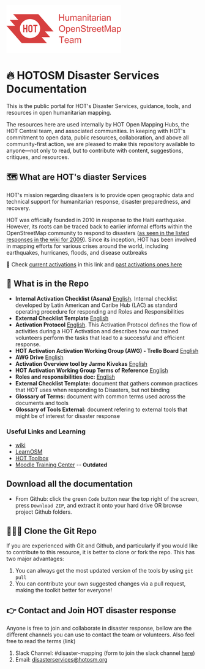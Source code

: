 ![logo](images/hot_logo.png)
# :fire: HOTOSM Disaster Services Documentation

This is the public portal for HOT's Disaster Services, guidance, tools, and resources in open humanitarian mapping.

The resources here are used internally by HOT Open Mapping Hubs, the HOT Central team, and associated communities. In keeping with HOT's commitment to open data, public resources, collaboration, and above all community-first action, we are pleased to make this repository available to anyone&mdash;not only to read, but to contribute with content, suggestions, critiques, and resources.

## :world_map: What are HOT's diaster Services 

HOT's mission regarding disasters is to provide open geographic data and technical support for humanitarian response, disaster preparedness, and recovery.

HOT was officially founded in 2010 in response to the Haiti earthquake. However, its roots can be traced back to earlier informal efforts within the OpenStreetMap community to respond to disasters ([as seen in the listed responses in the wiki for 2009](https://wiki.openstreetmap.org/wiki/Humanitarian_OSM_Team)). Since its inception, HOT has been involved in mapping efforts for various crises around the world, including earthquakes, hurricanes, floods, and disease outbreaks

:rotating_light: Check [current activations](https://wiki.openstreetmap.org/wiki/Organised_Editing/Activities/Humanitarian_OpenStreetMap_Team) in this link and [past activations ones here](https://wiki.openstreetmap.org/wiki/Humanitarian_OSM_Team)


## 📖 What is in the Repo

* **Internal Activation Checklist (Asana)** [English](https://docs.google.com/document/d/1gevelbSeOY-i7b1-s_Y9Ew7wDdij5YbXkFlo4N4bNU4/edit?usp=drive_link). Internal checklist developed by Latin American and Caribe Hub (LAC) as standard operating procedure for responding and Roles and Responsibilities  
* **External Checklist Template** [English](https://docs.google.com/spreadsheets/d/1dwbY8_V2uxvNIxVcUc0DUBIlLwesY5ZfXA11He-VZrM/edit?usp=drive_link)
* **Activation Protocol** [English](https://docs.google.com/spreadsheets/d/1dwbY8_V2uxvNIxVcUc0DUBIlLwesY5ZfXA11He-VZrM/edit?usp=drive_link). This Activation Protocol defines the flow of activities during a HOT Activation and describes how our trained volunteers perform the tasks that lead to a successful and efficient response.
* **HOT Activation Activation Working Group (AWG) - Trello Board** [English](https://docs.google.com/spreadsheets/d/1dwbY8_V2uxvNIxVcUc0DUBIlLwesY5ZfXA11He-VZrM/edit?usp=drive_link)
* **AWG Drive** [English](https://drive.google.com/drive/folders/0B1EorbpNCZ03fmpTQWZoVE9CLVlUaWR4S3h6eDRSYXZyTmpJTlZMS2h6X2k4c0lTVGcwTTg?resourcekey=0-HbwIIRzHa-C4wH3HgwCyFQ)
* **Activation Overview tool by Jarmo Kivekas** [English](https://jarmokivekas.github.io/hotosm-collate/)
* **HOT Activation Working Group Terms of Reference** [English](https://docs.google.com/document/d/1uf60-HUF9GyP68-DzzksEa8RLqFkUrsNSq6vhiiXa64/edit#heading=h.z7ly1d4xpc59)
* **Roles and responsibilities doc:**  [English](https://docs.google.com/document/d/1uf60-HUF9GyP68-DzzksEa8RLqFkUrsNSq6vhiiXa64/edit#heading=h.z7ly1d4xpc59)
* **External Checklist Template:** document that gathers common practices that HOT uses when responding to Disasters, but not binding
* **Glossary of Terms:** document with common terms used across the documents and tools
* **Glossary of Tools External:** document refering to external tools that might be of interest for disaster response 

### Useful Links and Learning

- [wiki](https://wiki.openstreetmap.org/wiki/Humanitarian_OSM_Team)
- [LearnOSM](https://learnosm.org/en/osm-data/data-overview/)
- [HOT Toolbox](https://toolbox.hotosm.org/pages/introduction/how_to_use_toolbox/)
- [Moodle Training Center](https://courses.hotosm.org/) -- **Outdated**

<!-- ## 👉 How to Use these Tools
 -->

## Download all the documentation

* From Github: click the green ```Code``` button near the top right of the screen, press ```Download ZIP```, and extract it onto your hard drive OR browse project Github folders. 


## :people_holding_hands: Clone the Git Repo

If you are experienced with Git and Github, and particularly if you would like to contribute to this resource, it is better to clone or fork the repo. This has two major advantages:
1. You can always get the most updated version of the tools by using ```git pull```
2. You can contribute your own suggested changes via a pull request, making the toolkit better for everyone!


## 👉 Contact and Join HOT disaster response

Anyone is free to join and collaborate in disaster response, bellow are the different channels you can use to contact the team or volunteers. Also feel free to read the terms (link)
1. Slack Channel: #disaster-mapping (form to join the slack channel [here](https://docs.google.com/forms/d/e/1FAIpQLScg39BQBoqzwVw3wVofpp0aGvu3M5FTteaLQs_WGFf9JceG_A/viewform))
2. Email: disasterservices@hotosm.org
